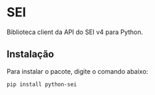 # SEI

Biblioteca client da API do SEI v4 para Python.

## Instalação

Para instalar o pacote, digite o comando abaixo:

```bash
pip install python-sei
```
